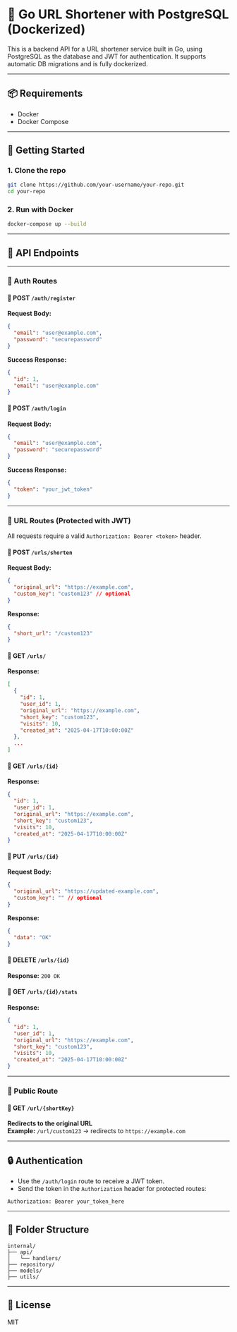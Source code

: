# 🐳 Go URL Shortener with PostgreSQL (Dockerized)

This is a backend API for a URL shortener service built in Go, using PostgreSQL as the database and JWT for authentication. It supports automatic DB migrations and is fully dockerized.

---

## 📦 Requirements

- Docker
- Docker Compose

---

## 🚀 Getting Started

### 1. Clone the repo

```bash
git clone https://github.com/your-username/your-repo.git
cd your-repo
```

### 2. Run with Docker

```bash
docker-compose up --build
```

---

## 📡 API Endpoints

---

### 🔐 Auth Routes

#### 📌 POST `/auth/register`
**Request Body:**
```json
{
  "email": "user@example.com",
  "password": "securepassword"
}
```

**Success Response:**
```json
{
  "id": 1,
  "email": "user@example.com"
}
```

#### 📌 POST `/auth/login`
**Request Body:**
```json
{
  "email": "user@example.com",
  "password": "securepassword"
}
```

**Success Response:**
```json
{
  "token": "your_jwt_token"
}
```

---

### 🔗 URL Routes (Protected with JWT)

All requests require a valid `Authorization: Bearer <token>` header.

#### 📌 POST `/urls/shorten`
**Request Body:**
```json
{
  "original_url": "https://example.com",
  "custom_key": "custom123" // optional
}
```

**Response:**
```json
{
  "short_url": "/custom123"
}
```

#### 📌 GET `/urls/`
**Response:**
```json
[
  {
    "id": 1,
    "user_id": 1,
    "original_url": "https://example.com",
    "short_key": "custom123",
    "visits": 10,
    "created_at": "2025-04-17T10:00:00Z"
  },
  ...
]
```

#### 📌 GET `/urls/{id}`
**Response:**
```json
{
  "id": 1,
  "user_id": 1,
  "original_url": "https://example.com",
  "short_key": "custom123",
  "visits": 10,
  "created_at": "2025-04-17T10:00:00Z"
}
```

#### 📌 PUT `/urls/{id}`
**Request Body:**
```json
{
  "original_url": "https://updated-example.com",
  "custom_key": "" // optional
}
```

**Response:**
```json
{
  "data": "OK"
}
```

#### 📌 DELETE `/urls/{id}`
**Response:** `200 OK`

#### 📌 GET `/urls/{id}/stats`
**Response:**
```json
{
  "id": 1,
  "user_id": 1,
  "original_url": "https://example.com",
  "short_key": "custom123",
  "visits": 10,
  "created_at": "2025-04-17T10:00:00Z"
}
```

---

### 🚀 Public Route

#### 📌 GET `/url/{shortKey}`
**Redirects to the original URL**  
**Example:** `/url/custom123` → redirects to `https://example.com`

---

## 🔒 Authentication

- Use the `/auth/login` route to receive a JWT token.
- Send the token in the `Authorization` header for protected routes:
```
Authorization: Bearer your_token_here
```

---

## 📁 Folder Structure

```
internal/
├── api/
│   └── handlers/
├── repository/
├── models/
├── utils/
```

---

## 📜 License

MIT